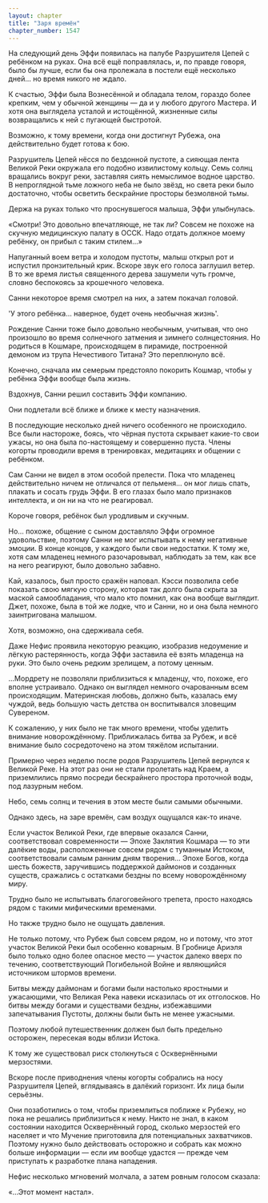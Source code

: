 ```yaml
---
layout: chapter
title: "Заря времён"
chapter_number: 1547
---
```




На следующий день Эффи появилась на палубе Разрушителя Цепей с ребёнком на руках. Она всё ещё поправлялась, и, по правде говоря, было бы лучше, если бы она пролежала в постели ещё несколько дней... но время никого не ждало.

К счастью, Эффи была Вознесённой и обладала телом, гораздо более крепким, чем у обычной женщины — да и у любого другого Мастера. И хотя она выглядела усталой и истощённой, жизненные силы возвращались к ней с пугающей быстротой.

Возможно, к тому времени, когда они достигнут Рубежа, она действительно будет готова к бою.

Разрушитель Цепей нёсся по бездонной пустоте, а сияющая лента Великой Реки окружала его подобно извилистому кольцу. Семь солнц вращались вокруг реки, заставляя сиять немыслимое водное царство. В непроглядной тьме ложного неба не было звёзд, но света реки было достаточно, чтобы осветить бескрайние просторы безмолвной тьмы.

Держа на руках только что проснувшегося малыша, Эффи улыбнулась.

«Смотри! Это довольно впечатляюще, не так ли? Совсем не похоже на скучную медицинскую палату в ОССК. Надо отдать должное моему ребёнку, он прибыл с таким стилем...»

Напуганный воем ветра и холодом пустоты, малыш открыл рот и испустил пронзительный крик. Вскоре звук его голоса заглушил ветер. В то же время листья священного дерева зашумели чуть громче, словно беспокоясь за крошечного человека.

Санни некоторое время смотрел на них, а затем покачал головой.

'У этого ребёнка... наверное, будет очень необычная жизнь'.

Рождение Санни тоже было довольно необычным, учитывая, что оно произошло во время солнечного затмения и зимнего солнцестояния. Но родиться в Кошмаре, происходящем в пирамиде, построенной демоном из трупа Нечестивого Титана? Это переплюнуло всё.

Конечно, сначала им семерым предстояло покорить Кошмар, чтобы у ребёнка Эффи вообще была жизнь.

Вздохнув, Санни решил составить Эффи компанию.

Они подлетали всё ближе и ближе к месту назначения.

В последующие несколько дней ничего особенного не происходило. Все были настороже, боясь, что чёрная пустота скрывает какие-то свои ужасы, но она была по-настоящему и совершенно пуста. Члены когорты проводили время в тренировках, медитациях и общении с ребёнком.

Сам Санни не видел в этом особой прелести. Пока что младенец действительно ничем не отличался от пельменя... он мог лишь спать, плакать и сосать грудь Эффи. В его глазах было мало признаков интеллекта, и он ни на что не реагировал.

Короче говоря, ребёнок был уродливым и скучным.

Но... похоже, общение с сыном доставляло Эффи огромное удовольствие, поэтому Санни не мог испытывать к нему негативные эмоции. В конце концов, у каждого были свои недостатки. К тому же, хотя сам младенец немного разочаровывал, наблюдать за тем, как все на него реагируют, было довольно забавно.

Кай, казалось, был просто сражён наповал. Кэсси позволила себе показать свою мягкую сторону, которая так долго была скрыта за маской самообладания, что мало кто помнил, как она вообще выглядит. Джет, похоже, была в той же лодке, что и Санни, но и она была немного заинтригована малышом.

Хотя, возможно, она сдерживала себя.

Даже Нефис проявила некоторую реакцию, изобразив недоумение и лёгкую растерянность, когда Эффи заставила её взять младенца на руки. Это было очень редким зрелищем, а потому ценным.

...Мордрету не позволяли приблизиться к младенцу, что, похоже, его вполне устраивало. Однако он выглядел немного очарованным всем происходящим. Материнская любовь, должно быть, казалась ему чуждой, ведь большую часть детства он воспитывался зловещим Сувереном.

К сожалению, у них было не так много времени, чтобы уделить внимание новорождённому. Приближалась битва за Рубеж, и всё внимание было сосредоточено на этом тяжёлом испытании.

Примерно через неделю после родов Разрушитель Цепей вернулся к Великой Реке. На этот раз они не стали пролетать над Краем, а приземлились прямо посреди бескрайнего простора проточной воды, под лазурным небом.

Небо, семь солнц и течения в этом месте были самыми обычными.

Однако здесь, на заре времён, сам воздух ощущался как-то иначе.

Если участок Великой Реки, где впервые оказался Санни, соответствовал современности — Эпохе Заклятия Кошмара — то эти далёкие воды, расположенные совсем рядом с туманным Истоком, соответствовали самым ранним дням творения... Эпохе Богов, когда шесть божеств, заручившись поддержкой даймонов и созданных существ, сражались с остатками бездны по всему новорождённому миру.

Трудно было не испытывать благоговейного трепета, просто находясь рядом с такими мифическими временами.

Но также трудно было не ощущать давления.

Не только потому, что Рубеж был совсем рядом, но и потому, что этот участок Великой Реки был особенно коварным. В Гробнице Ариэля было только одно более опасное место — участок далеко вверх по течению, соответствующий Погибельной Войне и являющийся источником штормов времени.

Битвы между даймонам и богами были настолько яростными и ужасающими, что Великая Река навеки исказилась от их отголосков. Но битвы между богами и существами бездны, избежавшими запечатывания Пустоты, должны были быть не менее ужасными.

Поэтому любой путешественник должен был быть предельно осторожен, пересекая воды вблизи Истока.

К тому же существовал риск столкнуться с Осквернёнными мерзостями.

Вскоре после приводнения члены когорты собрались на носу Разрушителя Цепей, вглядываясь в далёкий горизонт. Их лица были серьёзны.

Они позаботились о том, чтобы приземлиться поближе к Рубежу, но пока не решались приблизиться к нему. Никто не знал, в каком состоянии находится Осквернённый город, сколько мерзостей его населяет и что Мучение приготовила для потенциальных захватчиков. Поэтому нужно было действовать осторожно и собрать как можно больше информации — если им вообще удастся — прежде чем приступать к разработке плана нападения.

Нефис несколько мгновений молчала, а затем ровным голосом сказала:

«...Этот момент настал».

